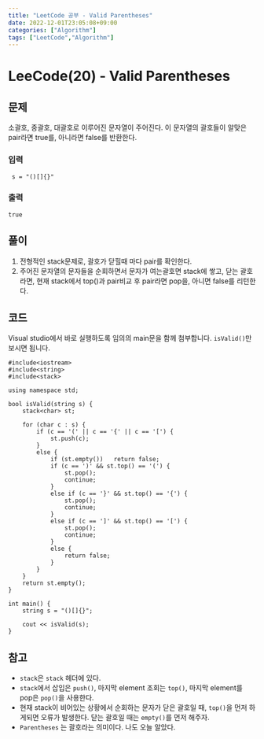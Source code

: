 ```yaml
---
title: "LeetCode 공부 - Valid Parentheses"
date: 2022-12-01T23:05:08+09:00
categories: ["Algorithm"]
tags: ["LeetCode","Algorithm"]
---
```


# LeeCode(20) - Valid Parentheses

## 문제
소괄호, 중괄호, 대괄호로 이루어진 문자열이 주어진다. 이 문자열의 괄호들이 알맞은 pair라면 true를, 아니라면 false를 반환한다.


### 입력
```
 s = "()[]{}"
```

### 출력
```
true
```

## 풀이
1. 전형적인 stack문제로, 괄호가 닫힐때 마다 pair를 확인한다.
2. 주어진 문자열의 문자들을 순회하면서 문자가 여는괄호면 stack에 쌓고, 닫는 괄호라면, 현재 stack에서 top()과 pair비교 후 pair라면 pop을, 아니면 false를 리턴한다.


## 코드
Visual studio에서 바로 실행하도록 임의의 main문을 함께 첨부합니다. `isValid()`만 보시면 됩니다.
```
#include<iostream>
#include<string>
#include<stack>

using namespace std;

bool isValid(string s) {
    stack<char> st;

    for (char c : s) {
        if (c == '(' || c == '{' || c == '[') {
            st.push(c);
        }
        else {
            if (st.empty())   return false;
            if (c == ')' && st.top() == '(') {
                st.pop();
                continue;
            }
            else if (c == '}' && st.top() == '{') {
                st.pop();
                continue;
            }
            else if (c == ']' && st.top() == '[') {
                st.pop();
                continue;
            }
            else {
                return false;
            }
        }
    }
    return st.empty();
}

int main() {
    string s = "()[]{}";

    cout << isValid(s);
}
```

## 참고
- `stack`은 `stack` 헤더에 있다.
- `stack`에서 삽입은 `push()`, 마지막 element 조회는 `top()`, 마지막 element를 pop은 `pop()`을 사용한다.
- 현재 stack이 비어있는 상황에서 순회하는 문자가 닫은 괄호일 때, `top()`을 먼저 하게되면 오류가 발생한다. 닫는 괄호일 때는 `empty()`를 먼저 해주자.
- `Parentheses` 는 괄호라는 의미이다. 나도 오늘 알았다. 
